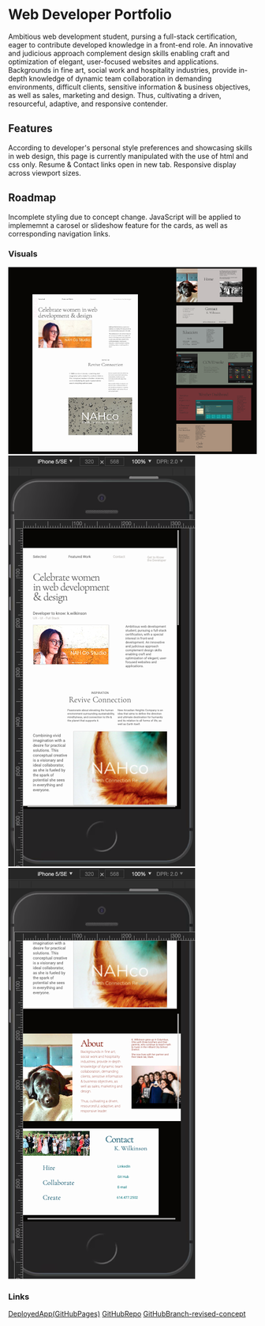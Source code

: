 # Web Developer Portfolio

Ambitious web development student, pursing a full-stack certification, eager to contribute developed knowledge in a front-end role. An innovative and judicious approach complement design skills enabling craft and optimization of elegant, user-focused websites and applications. Backgrounds in fine art, social work and hospitality industries, provide in-depth knowledge of dynamic team collaboration in demanding environments, difficult clients, sensitive information & business objectives, as well as sales, marketing and design.  Thus, cultivating a driven, resourceful, adaptive, and responsive contender.

## Features

According to developer's personal style preferences and showcasing skills in web design, this page is currently manipulated with the use of html and css only. Resume & Contact links open in new tab. Responsive display across viewport sizes.

## Roadmap

Incomplete styling due to concept change. JavaScript will be applied to implememnt a carosel or slideshow feature for the cards, as well as corresponding navigation links.

### Visuals

![screenshot main](./assets/images/screenshot-concept1-desktop.PNG)
![screenshot revised-main](./assets/images/screenshot-revised-concept-home.PNG)
![screenshot revised-sections](./assets/images/screenshot-revised-concept-cards.PNG)

### Links

[DeployedApp(GitHubPages)](https://nahco-code.github.io/Portfolio-branded/)
[GitHubRepo](https://github.com/NAHco-code/Portfolio-branded.git)
[GitHubBranch-revised-concept](https://github.com/NAHco-code/Portfolio-branded.git)
